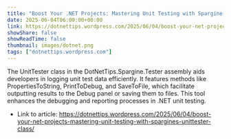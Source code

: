 ```yaml
---
title: "Boost Your .NET Projects: Mastering Unit Testing with Spargine’s UnitTester Class"
date: 2025-06-04T06:00:00+00:00
link: https://dotnettips.wordpress.com/2025/06/04/boost-your-net-projects-mastering-unit-testing-with-spargines-unittester-class/
showShare: false
showReadTime: false
thumbnail: images/dotnet.png
tags: ["dotnettips.wordpress.com"]
---
```

The UnitTester class in the DotNetTips.Spargine.Tester assembly aids developers in logging unit test data efficiently. It features methods like PropertiesToString, PrintToDebug, and SaveToFile, which facilitate outputting results to the Debug panel or saving them to files. This tool enhances the debugging and reporting processes in .NET unit testing.

- Link to article: https://dotnettips.wordpress.com/2025/06/04/boost-your-net-projects-mastering-unit-testing-with-spargines-unittester-class/